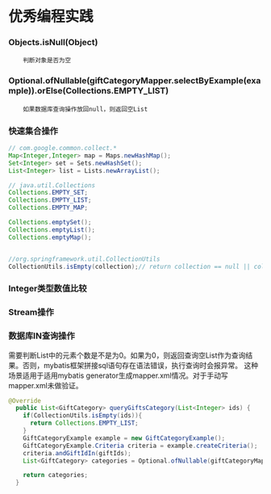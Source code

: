 # 优秀编程实践
### Objects.isNull(Object)
```
    判断对象是否为空
```

### Optional.ofNullable(giftCategoryMapper.selectByExample(example)).orElse(Collections.EMPTY_LIST)
```
    如果数据库查询操作放回null，则返回空List

```

### 快速集合操作
```java
// com.google.common.collect.*
Map<Integer,Integer> map = Maps.newHashMap();
Set<Integer> set = Sets.newHashSet();
List<Integer> list = Lists.newArrayList();

// java.util.Collections
Collections.EMPTY_SET;
Collections.EMPTY_LIST;
Collections.EMPTY_MAP;

Collections.emptySet();
Collections.emptyList();
Collections.emptyMap();


//org.springframework.util.CollectionUtils
CollectionUtils.isEmpty(collection);// return collection == null || collection.isEmpty()

```

### Integer类型数值比较


### Stream操作


### 数据库IN查询操作
需要判断List中的元素个数是不是为0。如果为0，则返回查询空List作为查询结果。否则，mybatis框架拼接sql语句存在语法错误，执行查询时会报异常。
这种场景适用于适用mybatis generator生成mapper.xml情况。对于手动写mapper.xml未做验证。
```java
@Override
  public List<GiftCategory> queryGiftsCategory(List<Integer> ids) {
    if(CollectionUtils.isEmpty(ids)){
      return Collections.EMPTY_LIST;
    }
    GiftCategoryExample example = new GiftCategoryExample();
    GiftCategoryExample.Criteria criteria = example.createCriteria();
    criteria.andGiftIdIn(giftIds);
    List<GiftCategory> categories = Optional.ofNullable(giftCategoryMapper.selectByExample(example)).orElse(Collections.EMPTY_LIST);

    return categories;
  }

```